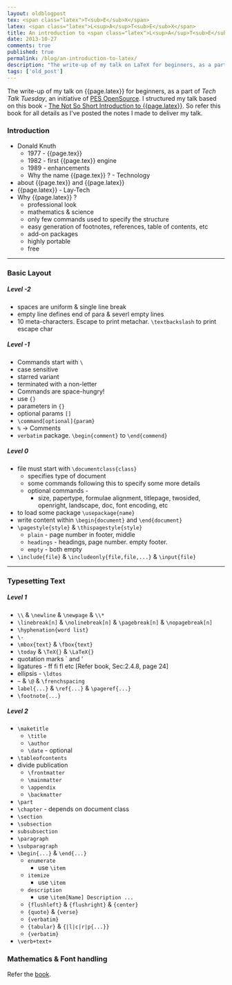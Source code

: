 ```yaml
---
layout: oldblogpost
tex: <span class="latex">T<sub>E</sub>X</span>
latex: <span class="latex">L<sup>A</sup>T<sub>E</sub>X</span>
title: An introduction to <span class="latex">L<sup>A</sup>T<sub>E</sub>X</span>
date: 2013-10-27
comments: true
published: true
permalink: /blog/an-introduction-to-latex/
description: "The write-up of my talk on LaTeX for beginners, as a part of Tech Talk Tuesday, an initiative of PES OpenSource"
tags: ['old_post']
---
```


The write-up of my talk on {{page.latex}} for beginners, as a part of *Tech Talk Tuesday*, an initiative of [PES OpenSource][1]. I structured my talk based on this book - [The Not So Short Introduction to {{page.latex}}][2]. So refer this book for all details as I've posted the notes I made to deliver my talk.

<!-- more -->

### Introduction

* Donald Knuth
    * 1977 - {{page.tex}}
    * 1982 - first {{page.tex}} engine
    * 1989 - enhancements
    * Why the name {{page.tex}} ? - Technology
* about {{page.tex}} and {{page.latex}}
* {{page.latex}} - Lay-Tech
* Why {{page.latex}} ?
    * professional look
    * mathematics & science
    * only few commands used to specify the structure
    * easy generation of footnotes, references, table of contents, etc
    * add-on packages
    * highly portable
    * free

---
### Basic Layout

##### Level -2

* spaces are uniform & single line break
* empty line defines end of para & severl empty lines
* 10 meta-characters. Escape to print metachar. `\textbackslash` to print escape char

##### Level -1

* Commands start with `\`
* case sensitive
* starred variant
* terminated with a non-letter
* Commands are space-hungry!
* use `{}`
* parameters in `{}`
* optional params `[]`
* `\command[optional]{param}`
* `%` -> Comments
* `verbatim` package. `\begin{comment}` to `\end{commend}`

##### Level 0

* file must start with `\documentclass{class}`
    * specifies type of document
    * some commands following this to specify some more details
    * optional commands -
        * size, papertype, formulae alignment, titlepage, twosided, openright, landscape, doc, font encoding, etc
* to load some package `\usepackage{name}`
* write content within `\begin{document}` and `\end{document}`
* `\pagestyle{style}` & `\thispagestyle{style}`
    * `plain` - page number in footer, middle
    * `headings` - headings, page number. empty footer.
    * `empty` - both empty
* `\include{file}` & `\includeonly{file,file,...}` & `\input{file}`

---
### Typesetting Text

##### Level 1

* `\\` & `\newline` & `\newpage` & `\\*`
* `\linebreak[n]` & `\nolinebreak[n]` & `\pagebreak[n]` & `\nopagebreak[n]`
* `\hyphenation{word list}`
* `\-`
* `\mbox{text}` & `\fbox{text}`
* `\today` & `\TeX{}` & `\LaTeX{}`
* quotation marks ` and '
* ligatures -  ff fi fl etc [Refer book, Sec:2.4.8, page 24]
* ellipsis - `\ldtos`
* `~` & `\@` & `\frenchspacing`
* `label{...}` & `\ref{...}` & `\pageref{...}`
* `\footnote{...}`

##### Level 2

* `\maketitle`
    * `\title`
    * `\author`
    * `\date` - optional
* `\tableofcontents`
* divide publication
    * `\frontmatter`
    * `\mainmatter`
    * `\appendix`
    * `\backmatter`
* `\part`
* `\chapter` - depends on document class
* `\section`
* `\subsection`
* `subsubsection`
* `\paragraph`
* `\subparagraph`
* `\begin{...}` & `\end{...}`
    * `enumerate`
        * use `\item`
    * `itemize`
        * use `\item`
    * `description`
        * use `\item[Name] Description ...`
    * `{flushleft}` & `{flushright}` & `{center}`
    * `{quote}` & `{verse}`
    * `{verbatim}`
    * `{tabular}` & `{|l|c|r|p{...}}`
    * `{verbatim}`
* `\verb+text+`

### Mathematics & Font handling

Refer the [book][2].

[1]: http://pesos.pes.edu/fb
[2]: http://tobi.oetiker.ch/lshort/lshort.pdf
